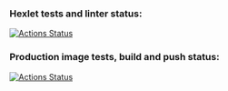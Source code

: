 ### Hexlet tests and linter status:
[![Actions Status](https://github.com/timurmb/devops-for-programmers-project-lvl1/workflows/hexlet-check/badge.svg)](https://github.com/timurmb/devops-for-programmers-project-lvl1/actions)

### Production image tests, build and push status:
[![Actions Status](https://github.com/timurmb/devops-for-programmers-project-lvl1/workflows/push/badge.svg)](https://github.com/timurmb/devops-for-programmers-project-lvl1/actions)

